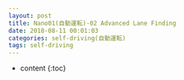 ```yaml
---
layout: post
title: Nano01(自動運転)-02 Advanced Lane Finding
date: 2018-08-11 00:01:03
categories: self-driving(自動運転)
tags: self-driving
---
```

* content
{:toc}

